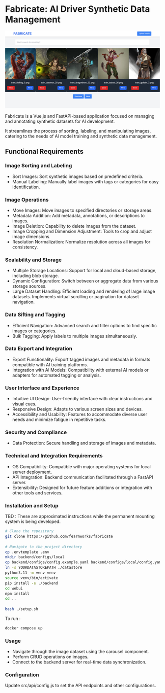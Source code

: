 
# Fabricate: AI Driver Synthetic Data Management

![Fabricate Splash](static/fabricate.png)

Fabricate is a Vue.js and FastAPI-based application focused on managing and annotating synthetic datasets for AI development. 

It streamlines the process of sorting, labeling, and manipulating images, catering to the needs of AI model training and synthetic data management.

## Functional Requirements
### Image Sorting and Labeling
- Sort Images: Sort synthetic images based on predefined criteria.
- Manual Labeling: Manually label images with tags or categories for easy identification.
### Image Operations
- Move Images: Move images to specified directories or storage areas.
- Metadata Addition: Add metadata, annotations, or descriptions to images.
- Image Deletion: Capability to delete images from the dataset.
- Image Cropping and Dimension Adjustment: Tools to crop and adjust image dimensions.
- Resolution Normalization: Normalize resolution across all images for consistency.
### Scalability and Storage
- Multiple Storage Locations: Support for local and cloud-based storage, including blob storage.
- Dynamic Configuration: Switch between or aggregate data from various storage sources.
- Large Dataset Handling: Efficient loading and rendering of large image datasets. Implements virtual scrolling or pagination for dataset navigation.
### Data Sifting and Tagging
- Efficient Navigation: Advanced search and filter options to find specific images or categories.
- Bulk Tagging: Apply labels to multiple images simultaneously.
### Data Export and Integration
- Export Functionality: Export tagged images and metadata in formats compatible with AI training platforms.
- Integration with AI Models: Compatibility with external AI models or adapters for automated tagging or analysis.
### User Interface and Experience
- Intuitive UI Design: User-friendly interface with clear instructions and visual cues.
- Responsive Design: Adapts to various screen sizes and devices.
- Accessibility and Usability: Features to accommodate diverse user needs and minimize fatigue in repetitive tasks.
### Security and Compliance
- Data Protection: Secure handling and storage of images and metadata.
### Technical and Integration Requirements
- OS Compatibility: Compatible with major operating systems for local server deployment.
- API Integration: Backend communication facilitated through a FastAPI server.
- Extensibility: Designed for future feature additions or integration with other tools and services.

### Installation and Setup
TBD : These are approximated instructions while the permanent mounting system is being developed. 

```bash
# Clone the repository
git clone https://github.com/fearnworks/fabricate

# Navigate to the project directory
cp .envtemplate .env 
mkdir backend/configs/local
cp backend/configs/config.example.yaml backend/configs/local/config.yaml # Update config file with your own values
ln -s YOURDATASTOREPATH ./datastore
python3.11 -m venv venv
source venv/bin/activate
pip install -e ./backend
cd webui
npm install 
cd ..

bash ./setup.sh 
```

To run :
```bash
docker compose up
```

### Usage
- Navigate through the image dataset using the carousel component.
- Perform CRUD operations on images.
- Connect to the backend server for real-time data synchronization.

### Configuration

Update src/api/config.js to set the API endpoints and other configurations.

